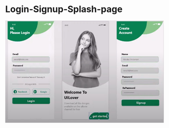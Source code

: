 # Login-Signup-Splash-page
![Login](https://github.com/Lazizbek-code/Login-Signup-Splash-page/blob/master/login.jpg)
